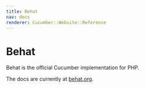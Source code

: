 ```yaml
---
title: Behat
nav: docs
renderer: Cucumber::Website::Reference
---
```


# Behat

Behat is the official Cucumber implementation for PHP.

The docs are currently at [behat.org](http://behat.org).
